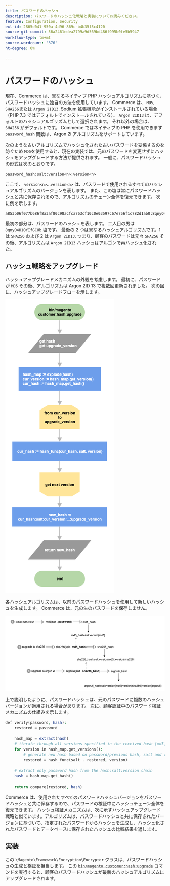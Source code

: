 ```yaml
---
title: パスワードのハッシュ
description: パスワードのハッシュ化戦略と実装についてお読みください。
feature: Configuration, Security
exl-id: 2865d041-950a-4d96-869c-b4b35f5c4120
source-git-commit: 56a2461edea2799a9d569bd486f995b0fe5b5947
workflow-type: tm+mt
source-wordcount: '376'
ht-degree: 0%

---
```


# パスワードのハッシュ

現在、Commerce は、異なるネイティブ PHP ハッシュアルゴリズムに基づく、パスワードハッシュに独自の方法を使用しています。 Commerce は、 `MD5`, `SHA256`または `Argon 2ID13`. Sodium 拡張機能がインストールされている場合（PHP 7.3 ではデフォルトでインストールされている）、 `Argon 2ID13` は、デフォルトのハッシュアルゴリズムとして選択されます。 それ以外の場合は、 `SHA256` がデフォルトです。 Commerce ではネイティブの PHP を使用できます `password_hash` 関数は、Argon 2i アルゴリズムをサポートしています。

次のような古いアルゴリズムでハッシュ化された古いパスワードを妥協するのを防ぐため `MD5`を使用すると、現在の実装では、元のパスワードを変更せずにハッシュをアップグレードする方法が提供されます。 一般に、パスワードハッシュの形式は次のとおりです。

```text
password_hash:salt:version<n>:version<n>
```

ここで、 `version<n>`...`version<n>` は、パスワードで使用されるすべてのハッシュアルゴリズムのバージョンを表します。 また、この塩は常にパスワードハッシュと共に保存されるので、アルゴリズムのチェーン全体を復元できます。 次に例を示します。

```text
a853b06f077b686f8a3af80c98acfca763cf10c0e03597c67e756f1c782d1ab0:8qnyO4H1OYIfGCUb:1:2
```

最初の部分は、パスワードのハッシュを表します。 二人目の男は `8qnyO4H1OYIfGCUb` 塩です。 最後の 2 つは異なるハッシュアルゴリズムです。1 は `SHA256` および 2 は `Argon 2ID13`. つまり、顧客のパスワードは元々 `SHA256` その後、アルゴリズムは `Argon 2ID13` ハッシュはアルゴンで再ハッシュ化された。

## ハッシュ戦略をアップグレード

ハッシュアップグレードメカニズムの外観を考慮します。 最初に、パスワードが `MD5` その後、アルゴリズムは Argon 2ID 13 で複数回更新されました。 次の図に、ハッシュアップグレードフローを示します。

![ハッシュアップグレードワークフロー](../../assets/configuration/hash-upgrade-algorithm.png)

各ハッシュアルゴリズムは、以前のパスワードハッシュを使用して新しいハッシュを生成します。 Commerce は、元の生のパスワードを保存しません。

![ハッシュアップグレード方法](../../assets/configuration/hash-upgrade-strategy.png)

上で説明したように、パスワードハッシュは、元のパスワードに複数のハッシュバージョンが適用される場合があります。
次に、顧客認証中のパスワード検証メカニズムの仕組みを示します。

```php
def verify(password, hash):
    restored = password

    hash_map = extract(hash)
    # iterate through all versions specified in the received hash [md5, sha256, argon2id13]
    for version in hash_map.get_versions():
        # generate new hash based on password/previous hash, salt and version
        restored = hash_func(salt . restored, version)

    # extract only password hash from the hash:salt:version chain
    hash = hash_map.get_hash()

    return compare(restored, hash)
```

Commerce は、使用されたすべてのパスワードハッシュバージョンをパスワードハッシュと共に保存するので、パスワードの検証中にハッシュチェーン全体を復元できます。 ハッシュ検証メカニズムは、次に示すハッシュアップグレード戦略と似ています。アルゴリズムは、パスワードハッシュと共に保存されたバージョンに基づいて、指定されたパスワードからハッシュを生成し、ハッシュ化されたパスワードとデータベースに保存されたハッシュの比較結果を返します。

## 実装

この `\Magento\Framework\Encryption\Encryptor` クラスは、パスワードハッシュの生成と検証を担当します。 この [`bin/magento customer:hash:upgrade`](https://devdocs.magento.com/guides/v2.4/reference/cli/magento.html#customerhashupgrade) コマンドを実行すると、顧客のパスワードハッシュが最新のハッシュアルゴリズムにアップグレードされます。

